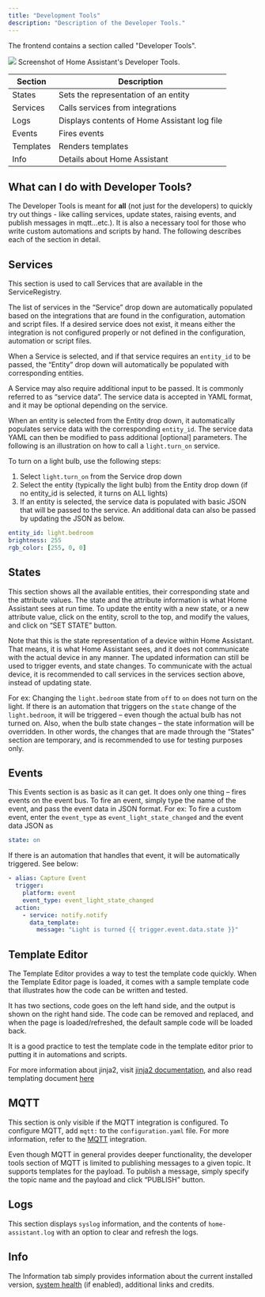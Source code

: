 ```yaml
---
title: "Development Tools"
description: "Description of the Developer Tools."
---
```


The frontend contains a section called "Developer Tools".

<p class='img'>
<img src='/images/screenshots/developer-tools.png' />
Screenshot of Home Assistant's Developer Tools.
</p>

| Section |Description |
| ------- |----- |
| States | Sets the representation of an entity |
| Services | Calls services from integrations |
| Logs | Displays contents of Home Assistant log file |
| Events | Fires events |
| Templates | Renders templates |
| Info | Details about Home Assistant |

## What can I do with Developer Tools?

The Developer Tools is meant for **all** (not just for the developers) to quickly try out things - like calling services, update states, raising events, and publish messages in mqtt…etc.). It is also a necessary tool for those who write custom automations and scripts by hand. The following describes each of the section in detail.

## Services

This section is used to call Services that are available in the ServiceRegistry.

The list of services in the “Service” drop down are automatically populated based on the integrations that are found in the configuration, automation and script files.  If a desired service does not exist, it means either the integration is not configured properly or not defined in the configuration, automation or script files.

When a Service is selected, and if that service requires an `entity_id` to be passed, the “Entity” drop down will automatically be populated with corresponding entities.

A Service may also require additional input to be passed. It is commonly referred to as “service data”. The service data is accepted in YAML format, and it may be optional depending on the service.

When an entity is selected from the Entity drop down, it automatically populates service data with the corresponding `entity_id`. The service data YAML can then be modified to pass additional \[optional\] parameters. The following is an illustration on how to call a `light.turn_on` service.

To turn on a light bulb, use the following steps:
1.	Select `light.turn_on` from the Service drop down
2.	Select the entity (typically the light bulb) from the Entity drop down (if no entity_id is selected, it turns on ALL lights)
3.	If an entity is selected, the service data is populated with basic JSON that will be passed to the service. An additional data can also be passed by updating the JSON as below.

```yaml
entity_id: light.bedroom
brightness: 255
rgb_color: [255, 0, 0]
```

## States

This section shows all the available entities, their corresponding state and the attribute values. The state and the attribute information is what Home Assistant sees at run time. To update the entity with a new state, or a new attribute value, click on the entity, scroll to the top, and modify the values, and click on “SET STATE” button.

Note that this is the state representation of a device within Home Assistant. That means, it is what Home Assistant sees, and it does not communicate with the actual device in any manner. The updated information can still be used to trigger events, and state changes. To communicate with the actual device, it is recommended to call services in the services section above, instead of updating state.

For ex: Changing the `light.bedroom` state from `off` to `on` does not turn on the light. If there is an automation that triggers on the `state` change of the `light.bedroom`, it will be triggered – even though the actual bulb has not turned on. Also, when the bulb state changes – the state information will be overridden. In other words, the changes that are made through the “States” section are temporary, and is recommended to use for testing purposes only.

## Events

This Events section is as basic as it can get. It does only one thing – fires events on the event bus.
To fire an event, simply type the name of the event, and pass the event data in JSON format.
For ex: To fire a custom event, enter the `event_type` as `event_light_state_changed` and the event data JSON as

```yaml
state: on
```

If there is an automation that handles that event, it will be automatically triggered. See below:

```yaml
- alias: Capture Event
  trigger:
    platform: event
    event_type: event_light_state_changed
  action:
    - service: notify.notify
      data_template:
        message: "Light is turned {{ trigger.event.data.state }}"
```

## Template Editor

The Template Editor provides a way to test the template code quickly. When the Template Editor page is loaded, it comes with a sample template code that illustrates how the code can be written and tested.

It has two sections, code goes on the left hand side, and the output is shown on the right hand side. The code can be removed and replaced, and when the page is loaded/refreshed, the default sample code will be loaded back.

It is a good practice to test the template code in the template editor prior to putting it in automations and scripts.

For more information about jinja2, visit [jinja2 documentation](http://jinja.pocoo.org/docs/dev/templates/), and also read templating document [here](/topics/templating/)

## MQTT

This section is only visible if the MQTT integration is configured. To configure MQTT, add `mqtt:` to the `configuration.yaml` file. For more information, refer to the [MQTT](/integrations/mqtt/) integration.

Even though MQTT in general provides deeper functionality, the developer tools section of MQTT is limited to publishing messages to a given topic. It supports templates for the payload. To publish a message, simply specify the topic name and the payload and click “PUBLISH” button.

## Logs

This section displays `syslog` information, and the contents of `home-assistant.log` with an option to clear and refresh the logs.

## Info

The Information tab simply provides information about the current installed version, [system health](/integrations/system_health/) (if enabled), additional links and credits.
